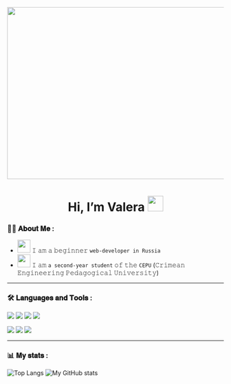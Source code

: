 <div align=center>
 <img src="https://media.tenor.com/i3lImBg2UEQAAAAd/scaler-create-impact.gif" height=400px width=600px />
</div>

<h1 align="center">Hi, I’m Valera <img src="https://github.com/blackcater/blackcater/raw/main/images/Hi.gif" height="36"/></h1>

### :man_technologist: 𝐀𝐛𝐨𝐮𝐭 𝐌𝐞 :
- <img src = "https://cdn-0.emojis.wiki/emoji-pics/google/man-technologist-google.png" height = 30px> 𝙸 𝚊𝚖 𝚊 𝚋𝚎𝚐𝚒𝚗𝚗𝚎𝚛 `𝚠𝚎𝚋-𝚍𝚎𝚟𝚎𝚕𝚘𝚙𝚎𝚛 in Russia `
- <img src = "https://images.emojiterra.com/google/android-10/512px/1f468-1f3fb-1f393.png" height = 30px> 𝙸 𝚊𝚖 `𝚊 𝚜𝚎𝚌𝚘𝚗𝚍-𝚢𝚎𝚊𝚛 𝚜𝚝𝚞𝚍𝚎𝚗𝚝` 𝚘𝚏 𝚝𝚑𝚎 `CEPU` (𝙲𝚛𝚒𝚖𝚎𝚊𝚗 𝙴𝚗𝚐𝚒𝚗𝚎𝚎𝚛𝚒𝚗𝚐 𝙿𝚎𝚍𝚊𝚐𝚘𝚐𝚒𝚌𝚊𝚕 𝚄𝚗𝚒𝚟𝚎𝚛𝚜𝚒𝚝𝚢)

<hr />

### :hammer_and_wrench: 𝐋𝐚𝐧𝐠𝐮𝐚𝐠𝐞𝐬 𝐚𝐧𝐝 𝐓𝐨𝐨𝐥𝐬 :

<p><img src = "https://img.shields.io/badge/html5-%23E34F26.svg?style=for-the-badge&logo=html5&logoColor=white"/> <img src = "https://img.shields.io/badge/css3-%231572B6.svg?style=for-the-badge&logo=css3&logoColor=white"/> <img src = "https://img.shields.io/badge/javascript-%23323330.svg?style=for-the-badge&logo=javascript&logoColor=%23F7DF1E"/>
<img src = "https://img.shields.io/badge/react-%2320232a.svg?style=for-the-badge&logo=react&logoColor=%2361DAFB"/> <p>
<p><img src = "https://img.shields.io/badge/Windows-2E8B57?style=for-the-badge&logo=windows&logoColor=white"/> 
<img src = "https://img.shields.io/badge/git-%23F05033.svg?style=for-the-badge&logo=git&logoColor=white"/> 
<img src = "https://img.shields.io/badge/Visual%20Studio%20Code-0078d7.svg?style=for-the-badge&logo=visual-studio-code&logoColor=white"/> 
</p>

<hr />

### :bar_chart: 𝐌𝐲 𝐬𝐭𝐚𝐭𝐬 :

![Top Langs](https://github-readme-stats.vercel.app/api/top-langs/?username=OmRakerz&theme=vision-friendly-dark) 
![My GitHub stats](https://github-readme-stats.vercel.app/api?username=OmRakerz&show_icons=true&theme=highcontrast)
